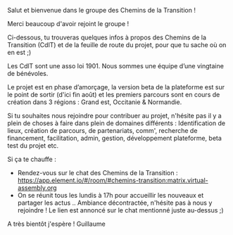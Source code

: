 Salut et bienvenue dans le groupe des Chemins de la Transition !

Merci beaucoup d'avoir rejoint le groupe !

Ci-dessous, tu trouveras quelques infos à propos des Chemins de la Transition (CdlT) et de la feuille de route du projet, pour que tu sache où on en est ;)

Les CdlT sont une asso loi 1901. Nous sommes une équipe d’une vingtaine de bénévoles.

Le projet est en phase d’amorçage, la version beta de la plateforme est sur le point de sortir (d'ici fin août) et les premiers parcours sont en cours de création dans 3 régions : Grand est, Occitanie & Normandie.

Si tu souhaites nous rejoindre pour contribuer au projet, n'hésite pas il y a plein de choses à faire dans plein de domaines différents : Identification de lieux, création de parcours, de partenariats, comm', recherche de financement, facilitation, admin, gestion, développement plateforme, beta test du projet etc. 

Si ça te chauffe :     
- Rendez-vous sur le chat des Chemins de la Transition : https://app.element.io/#/room/#chemins-transition:matrix.virtual-assembly.org
- On se réunit tous les lundis à 17h pour accueillir les nouveaux et partager les actus .. Ambiance décontractée, n'hésite pas à nous y rejoindre ! Le lien est annoncé sur le chat mentionné juste au-dessus ;)

A très bientôt j'espère !
Guillaume
